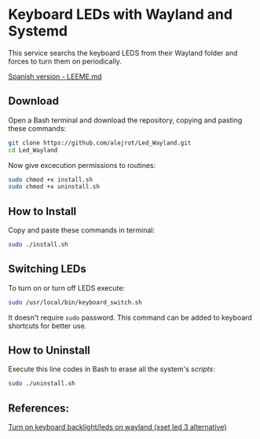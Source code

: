 
# Keyboard LEDs with Wayland and Systemd 


This service searchs the keyboard LEDS from their Wayland folder and forces to turn them on periodically.


[Spanish version - LEEME.md](LEEME.md#leds-de-teclado-con-systemd-y-wayland)


## Download

Open a Bash terminal and download the repository, copying and pasting these commands:

```bash
git clone https://github.com/alejrot/Led_Wayland.git
cd Led_Wayland
```

Now give excecution permissions to routines:

```bash
sudo chmod +x install.sh
sudo chmod +x uninstall.sh 
``` 


## How to Install


Copy and paste these commands in terminal:

```bash
sudo ./install.sh
```

## Switching LEDs
 
To turn on or turn off LEDS execute:

```bash 
sudo /usr/local/bin/keyboard_switch.sh  
```

It doesn't require `sudo` password.
This command can be added to keyboard shortcuts for better use.


## How to Uninstall

Execute this line codes in Bash to erase all the system's *scripts*:

```bash
sudo ./uninstall.sh
```


## References:

[Turn on keyboard backlight/leds on wayland (xset led 3 alternative)](https://gist.github.com/ps1dr3x/b15c62eafb388ddf8bb7d3896d1a1cee)
